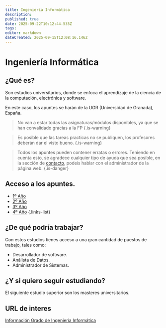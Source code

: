 ```yaml
---
title: Ingeniería Informática
description: 
published: true
date: 2025-09-22T10:12:44.535Z
tags: 
editor: markdown
dateCreated: 2025-09-15T12:08:16.146Z
---
```


# Ingeniería Informática
## ¿Qué es?
Son estudios universitarios, donde se enfoca el aprendizaje de la ciencia de la computación, electrónica y software.

En este caso, los apuntes se harán de la UGR (Universidad de Granada), España.
> No van a estar todas las asignaturas/módulos disponibles, ya que se han convalidado gracias a la FP
{.is-warning}


> Es posible que las tareas practicas no se publiquen, los profesores deberán dar el visto bueno.
{.is-warning}


> Todos los apuntes pueden contener erratas o errores. Teniendo en cuenta esto, se agradece cualquier tipo de ayuda que sea posible, en la sección de [contacto](/contacto), podeis hablar con el administrador de la página web.
{.is-danger}


## Acceso a los apuntes.
- [1º Año](Primero)
- [2º Año](Segundo)
- [3º Año](Tercero)
- [4º Año](Cuarto)
  {.links-list}
## ¿De qué podría trabajar?
Con estos estudios tienes acceso a una gran cantidad de puestos de trabajo, tales como:
- Desarrollador de software.
- Análista de Datos.
- Administrador de Sistemas.

## ¿Y si quiero seguir estudiando?
El siguiente estudio superior son los masteres universitarios.

## URL de interes
[Información Grado de Ingeniería Informática](https://www.ugr.es/estudiantes/grados/grado-ingenieria-informatica)
